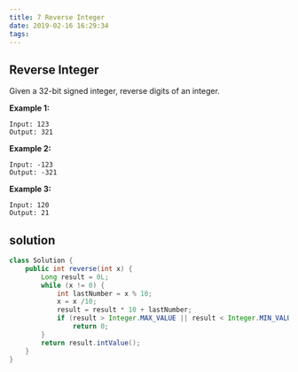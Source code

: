 ```yaml
---
title: 7 Reverse Integer
date: 2019-02-16 16:29:34
tags:
---
```


## Reverse Integer

Given a 32-bit signed integer, reverse digits of an integer.

**Example 1:**

```
Input: 123
Output: 321
```

**Example 2:**

```
Input: -123
Output: -321
```

**Example 3:**

```
Input: 120
Output: 21
```

## solution

```java
class Solution {
    public int reverse(int x) {
        Long result = 0L;
        while (x != 0) {
            int lastNumber = x % 10;
            x = x /10;
            result = result * 10 + lastNumber;
            if (result > Integer.MAX_VALUE || result < Integer.MIN_VALUE)
                return 0;
        }
        return result.intValue();
    }
}
```

